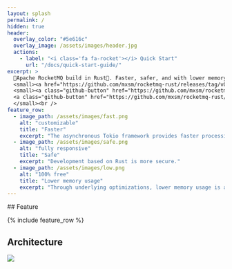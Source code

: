 ```yaml
---
layout: splash
permalink: /
hidden: true
header:
  overlay_color: "#5e616c"
  overlay_image: /assets/images/header.jpg
  actions:
    - label: "<i class='fa fa-rocket'></i> Quick Start"
      url: "/docs/quick-start-guide/"
excerpt: >
  🚀Apache RocketMQ build in Rust🦀. Faster, safer, and with lower memory usage.<br />
  <small><a href="https://github.com/mxsm/rocketmq-rust/releases/tag/v0.5.0">Latest release 🔖v0.5.0</a></small><br />
  <small><a class="github-button" href="https://github.com/mxsm/rocketmq-rust" data-icon="octicon-star" data-show-count="true" aria-label="Star mxsm/rocketmq-rust on GitHub">Star</a>
  <a class="github-button" href="https://github.com/mxsm/rocketmq-rust/fork" data-icon="octicon-repo-forked" data-show-count="true" aria-label="Fork mxsm/rocketmq-rust on GitHub">Fork</a>  
  </small><br />
feature_row:
  - image_path: /assets/images/fast.png
    alt: "customizable"
    title: "Faster"
    excerpt: "The asynchronous Tokio framework provides faster processing."
  - image_path: /assets/images/safe.png
    alt: "fully responsive"
    title: "Safe"
    excerpt: "Development based on Rust is more secure."
  - image_path: /assets/images/low.png
    alt: "100% free"
    title: "Lower memory usage"
    excerpt: "Through underlying optimizations, lower memory usage is achieved."
---
```


<script async defer src="https://buttons.github.io/buttons.js"></script>
<meta name="algolia-site-verification"  content="AECDAB6BC16D0E19" />
## Feature

{% include feature_row %}

## Architecture

![](/assets/images/architecture.png)

